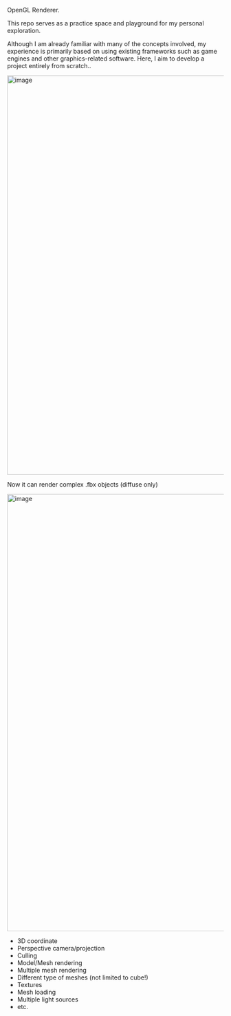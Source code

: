 
OpenGL Renderer.

This repo serves as a practice space and playground for my personal exploration.

Although I am already familiar with many of the concepts involved, my experience is primarily based on using existing frameworks such as game engines and other graphics-related software. Here, I aim to develop a project entirely from scratch..

<img width="928" alt="image" src="https://github.com/yunusyurtturk/opengl-renderer/assets/3541564/48d94c3d-2eae-453a-b23d-c474f9ecb8ea">


Now it can render complex .fbx objects (diffuse only)

<img width="1016" alt="image" src="https://github.com/yunusyurtturk/opengl-renderer/assets/3541564/093e6d28-5636-4439-8c03-acbb0c8f9f95">



* 3D coordinate
* Perspective camera/projection
* Culling
* Model/Mesh rendering
* Multiple mesh rendering
* Different type of meshes (not limited to cube!)
* Textures
* Mesh loading
* Multiple light sources
* etc.
